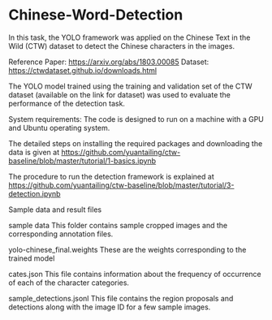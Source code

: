 # Chinese-Word-Detection
In this task, the YOLO framework was applied on the Chinese Text in the Wild (CTW) dataset to detect the Chinese characters in the images. 

Reference Paper: https://arxiv.org/abs/1803.00085
Dataset: https://ctwdataset.github.io/downloads.html

The YOLO model trained using the training and validation set of the CTW dataset (available on the link for dataset) was used to evaluate the performance of the detection task.

System requirements:
The code is designed to run on a machine with a GPU and Ubuntu operating system. 

The detailed steps on installing the required packages and downloading the data is given at
https://github.com/yuantailing/ctw-baseline/blob/master/tutorial/1-basics.ipynb

The procedure to run the detection framework is explained at
https://github.com/yuantailing/ctw-baseline/blob/master/tutorial/3-detection.ipynb

Sample data and result files

sample data
This folder contains sample cropped images and the corresponding annotation files.

yolo-chinese_final.weights
These are the weights corresponding to the trained model

cates.json
This file contains information about the frequency of occurrence of each of the character categories. 

sample_detections.jsonl
This file contains the region proposals and detections along with the image ID for a few sample images.

